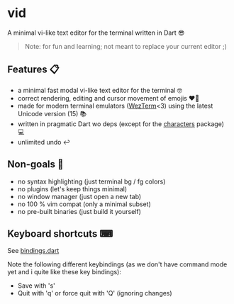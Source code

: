 # vid

A minimal vi-like text editor for the terminal written in Dart 😎
 
> Note: for fun and learning; not meant to replace your current editor ;)

## Features 📋

- a minimal fast modal vi-like text editor for the terminal 🤓
- correct rendering, editing and cursor movement of emojis ❤️‍🔥
- made for modern terminal emulators ([WezTerm](https://github.com/wez/wezterm)<3) using the latest Unicode version (15) 📚
- written in pragmatic Dart wo deps (except for the [characters](https://pub.dev/packages/characters) package) 💻
- unlimited undo ↩️

## Non-goals 🛑

- no syntax highlighting (just terminal bg / fg colors)
- no plugins (let's keep things minimal)
- no window manager (just open a new tab)
- no 100 % vim compat (only a minimal subset)
- no pre-built binaries (just build it yourself)

## Keyboard shortcuts ⌨

See [bindings.dart](lib/bindings.dart)

Note the following different keybindings (as we don't have command mode yet and i quite like these key bindings):
- Save with 's'
- Quit with 'q' or force quit with 'Q' (ignoring changes)
